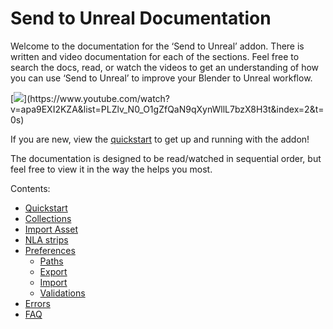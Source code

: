 # Send to Unreal Documentation
Welcome to the documentation for the ‘Send to Unreal’ addon.  There is written and video documentation for each of the sections. Feel free to search the docs, read, or watch the videos to get an understanding of how you can use ‘Send to Unreal’ to improve your Blender to Unreal workflow. 

[![](https://blender-tools-documentation.s3.amazonaws.com/send-to-unreal/videos/thumbnails/quickstart.png?)](https://www.youtube.com/watch?v=apa9EXI2KZA&list=PLZlv_N0_O1gZfQaN9qXynWllL7bzX8H3t&index=2&t=0s)

If you are new, view the [quickstart](https://github.com/EpicGames/BlenderTools/wiki/Send-to-Unreal-Quickstart) to get up and running with the addon!

The documentation is designed to be read/watched in sequential order, but feel free to view it in the way the helps you most.

Contents:
* [Quickstart](https://github.com/EpicGames/BlenderTools/wiki/Send-to-Unreal-Quickstart)
* [Collections](https://github.com/EpicGames/BlenderTools/wiki/Send-to-Unreal-Collections)
* [Import Asset](https://github.com/EpicGames/BlenderTools/wiki/Send-to-Unreal-Import-Asset)
* [NLA strips](https://github.com/EpicGames/BlenderTools/wiki/Send-to-Unreal-NLA-Strips)
* [Preferences](https://github.com/EpicGames/BlenderTools/wiki/Send-to-Unreal-Preferences)
  * [Paths](https://github.com/EpicGames/BlenderTools/wiki/Send-to-Unreal-Paths)
  * [Export](https://github.com/EpicGames/BlenderTools/wiki/Send-to-Unreal-Export)
  * [Import](https://github.com/EpicGames/BlenderTools/wiki/Send-to-Unreal-Import)
  * [Validations](https://github.com/EpicGames/BlenderTools/wiki/Send-to-Unreal-Validations)
* [Errors](https://github.com/EpicGames/BlenderTools/wiki/Send-to-Unreal-Errors)
* [FAQ](https://github.com/EpicGames/BlenderTools/wiki/Send-to-Unreal-FAQ)
